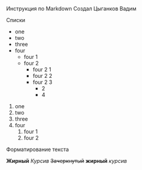 Инструкция по Markdown
Создал Цыганков Вадим

Списки

* one
* two
* three
* four
    * four 1
    * four 2
        * four 2 1
        * four 2 2
        * four 2 3
             * 2
             * 4

1. one
1. two
1. three
1. four
    1. four 1
    1. four 2

Форматирование текста

**Жирный**
*Курсив*
~~Зачеркнутый~~
__жирный__
_курсив_
